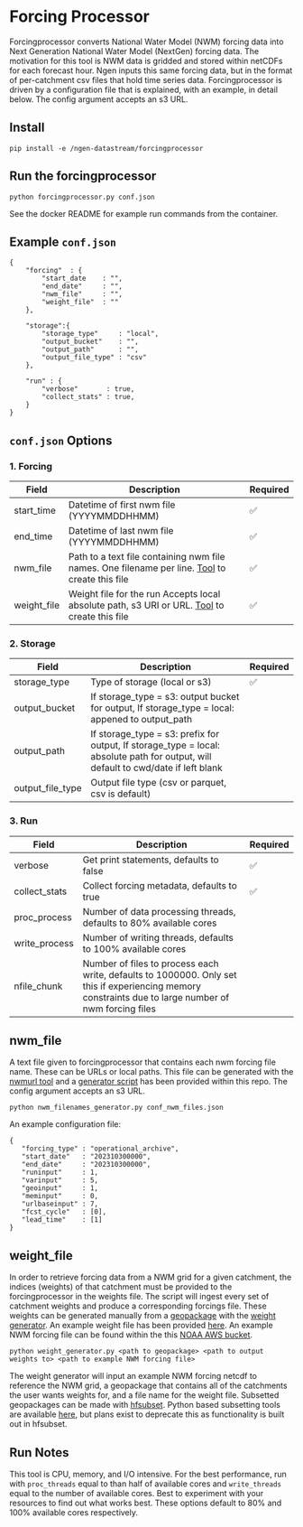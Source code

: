 # Forcing Processor
Forcingprocessor converts National Water Model (NWM) forcing data into Next Generation National Water Model (NextGen) forcing data. The motivation for this tool is NWM data is gridded and stored within netCDFs for each forecast hour. Ngen inputs this same forcing data, but in the format of per-catchment csv files that hold time series data. Forcingprocessor is driven by a configuration file that is explained, with an example, in detail below. The config argument accepts an s3 URL.

## Install
```
pip install -e /ngen-datastream/forcingprocessor
```

## Run the forcingprocessor
```
python forcingprocessor.py conf.json
```
See the docker README for example run commands from the container.

## Example `conf.json`
```
{
    "forcing"  : {
        "start_date    : "",
        "end_date"     : "",
        "nwm_file"     : "",
        "weight_file"  : ""
    },

    "storage":{
        "storage_type"     : "local",
        "output_bucket"    : "",
        "output_path"      : "",
        "output_file_type" : "csv"
    },    

    "run" : {
        "verbose"       : true,
        "collect_stats" : true,
    }
}
```

## `conf.json` Options 
### 1. Forcing
| Field             | Description              | Required |
|-------------------|--------------------------|----------|
| start_time        | Datetime of first nwm file (YYYYMMDDHHMM) |:white_check_mark: |
| end_time          | Datetime of last nwm file  (YYYYMMDDHHMM) | :white_check_mark: |
| nwm_file          | Path to a text file containing nwm file names. One filename per line. [Tool](#nwm_file) to create this file | :white_check_mark: |
| weight_file       | Weight file for the run Accepts local absolute path, s3 URI or URL. [Tool](#weight_file) to create this file |  :white_check_mark: |

### 2. Storage

| Field             | Description                       | Required |
|-------------------|-----------------------------------|----------|
| storage_type      | Type of storage (local or s3)     | :white_check_mark: |
| output_bucket     | If storage_type = s3: output bucket for output, If storage_type = local: appened to output_path |  |
| output_path       | If storage_type = s3: prefix for output, If storage_type = local: absolute path for output, will default to cwd/date if left blank |   |
| output_file_type  | Output file type (csv or parquet, csv is default)  |  |

### 3. Run
| Field             | Description                    | Required |
|-------------------|--------------------------------|----------|
| verbose           | Get print statements, defaults to false           |  :white_check_mark: |
| collect_stats     | Collect forcing metadata, defaults to true       |  :white_check_mark: |
| proc_process      | Number of data processing threads, defaults to 80% available cores |   |
| write_process     | Number of writing threads, defaults to 100% available cores      |   |
| nfile_chunk       | Number of files to process each write, defaults to 1000000. Only set this if experiencing memory constraints due to large number of nwm forcing files |   |

## nwm_file
A text file given to forcingprocessor that contains each nwm forcing file name. These can be URLs or local paths. This file can be generated with the [nwmurl tool](https://github.com/CIROH-UA/nwmurl) and a [generator script](https://github.com/CIROH-UA/ngen-datastream/tree/main/forcingprocessor/nwm_filenames_generator.py) has been provided within this repo. The config argument accepts an s3 URL. 
 ```
 python nwm_filenames_generator.py conf_nwm_files.json
 ```
 An example configuration file:
 ```
 {
    "forcing_type" : "operational_archive",
    "start_date"   : "202310300000",
    "end_date"     : "202310300000",
    "runinput"     : 1,
    "varinput"     : 5,
    "geoinput"     : 1,
    "meminput"     : 0,
    "urlbaseinput" : 7,
    "fcst_cycle"   : [0],
    "lead_time"    : [1]
}
 ```

## weight_file
In order to retrieve forcing data from a NWM grid for a given catchment, the indices (weights) of that catchment must be provided to the forcingprocessor in the weights file. The script will ingest every set of catchment weights and produce a corresponding forcings file. These weights can be generated manually from a [geopackage](https://lynker-spatial.s3.amazonaws.com/v20.1/gpkg/nextgen_01.gpkg) with the [weight generator](https://github.com/CIROH-UA/ngen-datastream/blob/main/forcingprocessor/src/forcingprocessor/weight_generator.py). An example weight file has been provided [here](https://ngenresourcesdev.s3.us-east-2.amazonaws.com/01_weights.json). An example NWM forcing file can be found within the this [NOAA AWS bucket](https://noaa-nwm-pds.s3.amazonaws.com/index.html).

 ```
 python weight_generator.py <path to geopackage> <path to output weights to> <path to example NWM forcing file>
 ```

The weight generator will input an example NWM forcing netcdf to reference the NWM grid, a geopackage that contains all of the catchments the user wants weights for, and a file name for the weight file. Subsetted geopackages can be made with [hfsubset](https://github.com/LynkerIntel/hfsubset). Python based subsetting tools are available [here](https://github.com/CIROH-UA/ngen-datastream/tree/main/subsetting), but plans exist to deprecate this as functionality is built out in hfsubset.

## Run Notes
This tool is CPU, memory, and I/O intensive. For the best performance, run with `proc_threads` equal to than half of available cores and `write_threads` equal to the number of available cores. Best to experiment with your resources to find out what works best. These options default to 80% and 100% available cores respectively.
